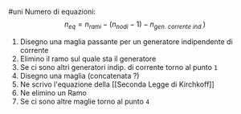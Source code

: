 #uni 
Numero di equazioni: $$n_{eq}=n_{rami}-(n_{nodi}-1) -n_{gen. \ corrente \ ind.})$$
1. Disegno una maglia passante per un generatore indipendente di corrente
2. Elimino il ramo sul quale sta il generatore
3. Se ci sono altri generatori indip. di corrente torno al punto `1`
4. Disegno una maglia (concatenata ?) 
5. Ne scrivo l'equazione della [[Seconda Legge di Kirchkoff]] 
6. Ne elimino un Ramo
7. Se ci sono altre maglie torno al punto `4` 